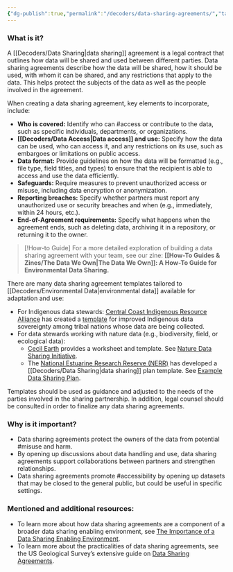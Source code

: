 ```yaml
---
{"dg-publish":true,"permalink":"/decoders/data-sharing-agreements/","tags":["Indigenousdata","collaboration","dataencryption","accountability","naturedata","misuse"]}
---
```


### **What is it?**

A [[Decoders/Data Sharing\|data sharing]] agreement is a legal contract that outlines how data will be shared and used between different parties. Data sharing agreements describe how the data will be shared, how it should be used, with whom it can be shared, and any restrictions that apply to the data. This helps protect the subjects of the data as well as the people involved in the agreement. 

When creating a data sharing agreement, key elements to incorporate, include:
- **Who is covered:** Identify who can #access or contribute to the data, such as specific individuals, departments, or organizations. 
- **[[Decoders/Data Access\|Data access]] and use:** Specify how the data can be used, who can access it, and any restrictions on its use, such as embargoes or limitations on public access. 
- **Data format:** Provide guidelines on how the data will be formatted (e.g., file type, field titles, and types) to ensure that the recipient is able to access and use the data efficiently.
- **Safeguards:** Require measures to prevent unauthorized access or misuse, including data encryption or anonymization.
- **Reporting breaches:** Specify whether partners must report any unauthorized use or security breaches and when (e.g., immediately, within 24 hours, etc.).
- **End-of-Agreement requirements:** Specify what happens when the agreement ends, such as deleting data, archiving it in a repository, or returning it to the owner.


> [!How-to Guide]
> For a more detailed exploration of building a data sharing agreement with your team, see our zine: **[[How-To Guides & Zines/The Data We Own\|The Data We Own]]: A How-To Guide for Environmental Data Sharing.**


There are many data sharing agreement templates tailored to [[Decoders/Environmental Data\|environmental data]] available for adaptation and use:
- For Indigenous data stewards: [Central Coast Indigenous Resource Alliance](https://www.ccira.ca/) has created a [template](https://www.indigenousguardianstoolkit.ca/sites/default/files/Community%20Resource_Central%20Coast%20Indigenous%20Resource%20Alliance_Draft%20Information%20Sharing%20Agreement%20Template_0.pdf) for improved Indigenous data sovereignty among tribal nations whose data are being collected.
- For data stewards working with nature data (e.g., biodiversity, field, or ecological data): 
	- [Cecil Earth](https://cecilearth.notion.site/Nature-Data-Sharing-Initiative-11bef16bbbe480ed9c13ef1a8cc939c2) provides a worksheet and template. See [Nature Data Sharing Initiative](https://docsend.com/view/qhe9fci2ifhkurh9).
	- The [National Estuarine Research Reserve (NERR)](https://coast.noaa.gov/nerrs/) has developed a [[Decoders/Data Sharing\|data sharing]] plan template. See [Example Data Sharing Plan](https://nerrssciencecollaborative.org/media/files/NERRS_Example_Data_Sharing_Plan.pdf). 
    

Templates should be used as guidance and adjusted to the needs of the parties involved in the sharing partnership. In addition, legal counsel should be consulted in order to finalize any data sharing agreements. 
 

### **Why is it important?**

- Data sharing agreements protect the owners of the data from potential #misuse and harm. 
- By opening up discussions about data handling and use, data sharing agreements support collaborations between partners and strengthen relationships. 
- Data sharing agreements promote #accessibility by opening up datasets that may be closed to the general public, but could be useful in specific settings.


### **Mentioned and additional resources**:

- To learn more about how data sharing agreements are a component of a broader data sharing enabling environment, see [The Importance of a Data Sharing Enabling Environment](https://medium.com/@mikeerose/the-importance-of-a-data-sharing-enabling-environment-a6d7c36acffa). 
- To learn more about the practicalities of data sharing agreements, see the US Geological Survey’s extensive guide on [Data Sharing Agreements](https://www.usgs.gov/data-management/data-sharing-agreements#:~:text=A%20data%20sharing%20agreement%20).
